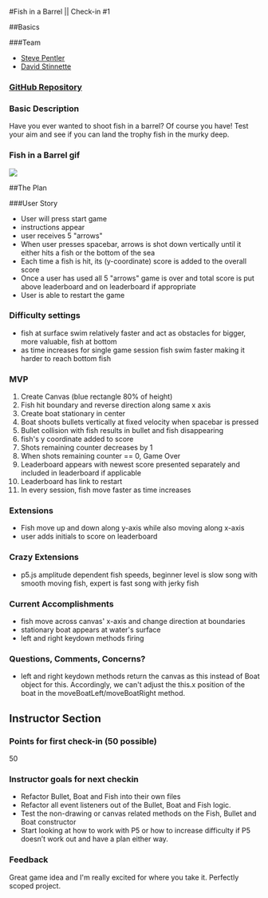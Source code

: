 #Fish in a Barrel || Check-in #1

##Basics

###Team
- [Steve Pentler](https://github.com/stevepentler)
- [David Stinnette](https://github.com/dastinnette)

### [GitHub Repository](https://github.com/stevepentler/GameTime)

### Basic Description

Have you ever wanted to shoot fish in a barrel? Of course you have! Test your aim and see if you can land the trophy fish in the murky deep.

### Fish in a Barrel gif
![](http://g.recordit.co/7JFOYuhgPs.gif)

##The Plan

###User Story
- User will press start game
- instructions appear
- user receives 5 "arrows"
- When user presses spacebar, arrows is shot down vertically until it either hits a fish or the bottom of the sea
- Each time a fish is hit, its (y-coordinate) score is added to the overall score
- Once a user has used all 5 "arrows" game is over and total score is put above leaderboard and on leaderboard if appropriate
- User is able to restart the game

### Difficulty settings
  - fish at surface swim relatively faster and act as obstacles for bigger, more valuable, fish at bottom
  - as time increases for single game session fish swim faster making it harder to reach bottom fish

### MVP
1. Create Canvas (blue rectangle 80% of height)
2. Fish hit boundary and reverse direction along same x axis
3. Create boat stationary in center
5. Boat shoots bullets vertically at fixed velocity when spacebar is pressed
6. Bullet collision with fish results in bullet and fish disappearing
7. fish's y coordinate added to score
8. Shots remaining counter decreases by 1
9. When shots remaining counter == 0, Game Over
10. Leaderboard appears with newest score presented separately and included in leaderboard if applicable
11. Leaderboard has link to restart
12. In every session, fish move faster as time increases

### Extensions
- Fish move up and down along y-axis while also moving along x-axis
- user adds initials to score on leaderboard

### Crazy Extensions
- p5.js amplitude dependent fish speeds, beginner level is slow song with smooth moving fish, expert is fast song with jerky fish

### Current Accomplishments
- fish move across canvas' x-axis and change direction at boundaries
- stationary boat appears at water's surface
- left and right keydown methods firing

### Questions, Comments, Concerns?
- left and right keydown methods return the canvas as this instead of Boat object for this. Accordingly, we can't adjust the this.x position of the boat in the moveBoatLeft/moveBoatRight method.

## Instructor Section

### Points for first check-in (50 possible)

50

### Instructor goals for next checkin

- Refactor Bullet, Boat and Fish into their own files
- Refactor all event listeners out of the Bullet, Boat and Fish logic.
- Test the non-drawing or canvas related methods on the Fish, Bullet and Boat constructor
- Start looking at how to work with P5 or how to increase difficulty if P5 doesn’t work out and have a plan either way.

### Feedback

Great game idea and I'm really excited for where you take it. Perfectly scoped project.
